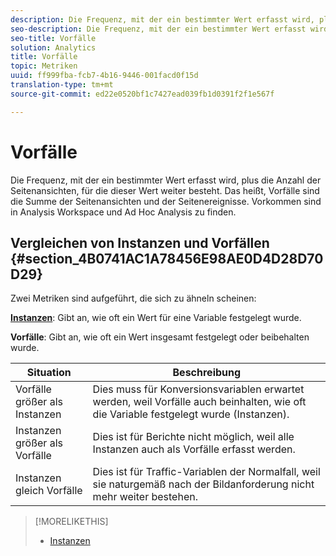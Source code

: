 ```yaml
---
description: Die Frequenz, mit der ein bestimmter Wert erfasst wird, plus die Anzahl der Seitenansichten, für die dieser Wert weiter besteht. Das heißt, Vorfälle sind die Summe der Seitenansichten und der Seitenereignisse. Vorkommen sind in Analysis Workspace und Ad Hoc Analysis zu finden.
seo-description: Die Frequenz, mit der ein bestimmter Wert erfasst wird, plus die Anzahl der Seitenansichten, für die dieser Wert weiter besteht. Das heißt, Vorfälle sind die Summe der Seitenansichten und der Seitenereignisse. Vorkommen sind in Analysis Workspace und Ad Hoc Analysis zu finden.
seo-title: Vorfälle
solution: Analytics
title: Vorfälle
topic: Metriken
uuid: ff999fba-fcb7-4b16-9446-001facd0f15d
translation-type: tm+mt
source-git-commit: ed22e0520bf1c7427ead039fb1d0391f2f1e567f

---
```



# Vorfälle

Die Frequenz, mit der ein bestimmter Wert erfasst wird, plus die Anzahl der Seitenansichten, für die dieser Wert weiter besteht. Das heißt, Vorfälle sind die Summe der Seitenansichten und der Seitenereignisse. Vorkommen sind in Analysis Workspace und Ad Hoc Analysis zu finden.

## Vergleichen von Instanzen und Vorfällen {#section_4B0741AC1A78456E98AE0D4D28D70D29}

Zwei Metriken sind aufgeführt, die sich zu ähneln scheinen:

**[Instanzen](../../../components/c-variables/c-metrics/metrics-instance.md#concept_E3D0FEC81E1F4987B39CC467F19FFCFF)**: Gibt an, wie oft ein Wert für eine Variable festgelegt wurde.

**Vorfälle**: Gibt an, wie oft ein Wert insgesamt festgelegt oder beibehalten wurde.

| Situation | Beschreibung |
|---|---|
| Vorfälle größer als Instanzen | Dies muss für Konversionsvariablen erwartet werden, weil Vorfälle auch beinhalten, wie oft die Variable festgelegt wurde (Instanzen). |
| Instanzen größer als Vorfälle | Dies ist für Berichte nicht möglich, weil alle Instanzen auch als Vorfälle erfasst werden. |
| Instanzen gleich Vorfälle | Dies ist für Traffic-Variablen der Normalfall, weil sie naturgemäß nach der Bildanforderung nicht mehr weiter bestehen. |

>[!MORELIKETHIS]
>
>* [Instanzen](/help/components/c-variables/c-metrics/metrics-instance.md)

